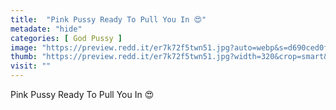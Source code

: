 ```yaml
---
title:  "Pink Pussy Ready To Pull You In 😍"
metadate: "hide"
categories: [ God Pussy ]
image: "https://preview.redd.it/er7k72f5twn51.jpg?auto=webp&s=d690ced0fb85e6854a9ecbe07640d7ad76358142"
thumb: "https://preview.redd.it/er7k72f5twn51.jpg?width=320&crop=smart&auto=webp&s=b53d0f1efe3b1d6ab7b1f4daba6fd0343895ff39"
visit: ""
---
```

Pink Pussy Ready To Pull You In 😍
